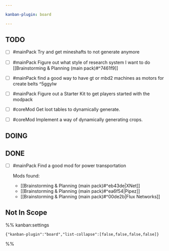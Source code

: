 ```yaml
---

kanban-plugin: board

---
```


## TODO

- [ ] #mainPack Try and get mineshafts to not generate anymore
- [ ] #mainPack Figure out what style of research system I want to do [[Brainstorming & Planning (main pack)#^7461f9]]
- [ ] #mainPack find a good way to have gt or mbd2 machines as motors for create belts ^5ggylw
- [ ] #mainPack Figure out a Starter Kit to get players started with the modpack
- [ ] #coreMod Get loot tables to dynamically generate.
- [ ] #coreMod Implement a way of dynamically generating crops.


## DOING



## DONE

- [ ] #mainPack  Find a good mod for power transportation
	
	Mods found:
	- [[Brainstorming & Planning (main pack)#^eb43de|XNet]]
	- [[Brainstorming & Planning (main pack)#^ea6f54|Pipez]]
	- [[Brainstorming & Planning (main pack)#^00de2b|Flux Networks]]


## Not In Scope





%% kanban:settings
```
{"kanban-plugin":"board","list-collapse":[false,false,false,false]}
```
%%